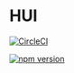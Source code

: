 # HUI

[![CircleCI](https://circleci.com/gh/CheneyZhangCH/HUI.svg?style=svg)](https://circleci.com/gh/CheneyZhangCH/HUI)

[![npm version](https://badge.fury.io/js/hui12138.svg)](https://badge.fury.io/js/hui12138)